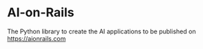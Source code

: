 # AI-on-Rails

The Python library to create the AI applications to be published on https://aionrails.com